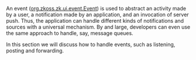 An event ([org.zkoss.zk.ui.event.Event](https://www.zkoss.org/javadoc/latest/zk/org/zkoss/zk/ui/event/Event.html)) is used to
abstract an activity made by a user, a notification made by an
application, and an invocation of server push. Thus, the application can
handle different kinds of notifications and sources with a universal
mechanism. By and large, developers can even use the same approach to
handle, say, message queues.

In this section we will discuss how to handle events, such as listening,
posting and forwarding.
